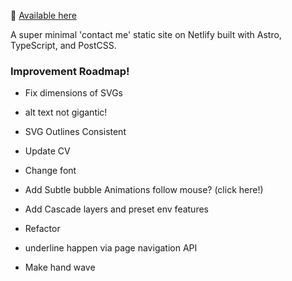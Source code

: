 👋 [Available here](https://roblettsdev.netlify.app/)

A super minimal 'contact me' static site on Netlify built with Astro, TypeScript, and PostCSS.

### Improvement Roadmap!

- Fix dimensions of SVGs

- alt text not gigantic!

- SVG Outlines Consistent

- Update CV

- Change font

- Add Subtle bubble Animations follow mouse? (click here!)

- Add Cascade layers and preset env features

- Refactor

- underline happen via page navigation API

- Make hand wave